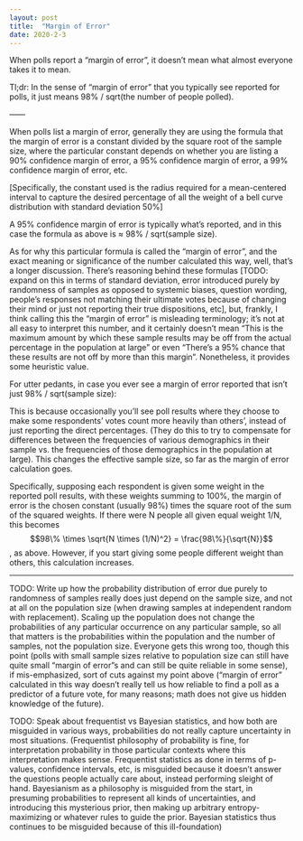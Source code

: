 ```yaml
---
layout: post
title:  "Margin of Error"
date: 2020-2-3
---
```

When polls report a “margin of error”, it doesn’t mean what almost everyone takes it to mean.

Tl;dr: In the sense of “margin of error” that you typically see reported for polls, it just means 98% / sqrt(the number of people polled).

——

When polls list a margin of error, generally they are using the formula that the margin of error is a constant divided by the square root of the sample size, where the particular constant depends on whether you are listing a 90% confidence margin of error, a 95% confidence margin of error, a 99% confidence margin of error, etc.

[Specifically, the constant used is the radius required for a mean-centered interval to capture the desired percentage of all the weight of a bell curve distribution with standard deviation 50%]

A 95% confidence margin of error is typically what’s reported, and in this case the formula as above is ≈ 98% / sqrt(sample size).

As for why this particular formula is called the “margin of error”, and the exact meaning or significance of the number calculated this way, well, that’s a longer discussion. There’s reasoning behind these formulas [TODO: expand on this in terms of standard deviation, error introduced purely by randomness of samples as opposed to systemic biases, question wording, people’s responses not matching their ultimate votes because of changing their mind or just not reporting their true dispositions, etc], but, frankly, I think calling this the “margin of error” is misleading terminology; it’s not at all easy to interpret this number, and it certainly doesn’t mean “This is the maximum amount by which these sample results may be off from the actual percentage in the population at large” or even “There’s a 95% chance that these results are not off by more than this margin”. Nonetheless, it provides some heuristic value.

For utter pedants, in case you ever see a margin of error reported that isn’t just 98% / sqrt(sample size):

This is because occasionally you’ll see poll results where they choose to make some respondents’ votes count more heavily than others’, instead of just reporting the direct percentages. (They do this to try to compensate for differences between the frequencies of various demographics in their sample vs. the frequencies of those demographics in the population at large). This changes the effective sample size, so far as the margin of error calculation goes.

Specifically, supposing each respondent is given some weight in the reported poll results, with these weights summing to 100%, the margin of error is the chosen constant (usually 98%) times the square root of the sum of the squared weights. If there were N people all given equal weight 1/N, this becomes $$98\% \times \sqrt{N \times (1/N)^2} = \frac{98\%}{\sqrt{N}}$$, as above. However, if you start giving some people different weight than others, this calculation increases.

***

TODO: Write up how the probability distribution of error due purely to randomness of samples really does just depend on the sample size, and not at all on the population size (when drawing samples at independent random with replacement). Scaling up the population does not change the probabilities of any particular occurrence on any particular sample, so all that matters is the probabilities within the population and the number of samples, not the population size. Everyone gets this wrong too, though this point (polls with small sample sizes relative to population size can still have quite small “margin of error”s and can still be quite reliable in some sense), if mis-emphasized, sort of cuts against my point above (“margin of error” calculated in this way doesn’t really tell us how reliable to find a poll as a predictor of a future vote, for many reasons; math does not give us hidden knowledge of the future).

TODO: Speak about frequentist vs Bayesian statistics, and how both are misguided in various ways, probabilities do not really capture uncertainty in most situations. (Frequentist philosophy of probability is fine, for interpretation probability in those particular contexts where this interpretation makes sense. Frequentist statistics as done in terms of p-values, confidence intervals, etc, is misguided because it doesn’t answer the questions people actually care about, instead performing sleight of hand. Bayesianism as a philosophy is misguided from the start, in presuming probabilities to represent all kinds of uncertainties, and introducing this mysterious prior, then making up arbitrary entropy-maximizing or whatever rules to guide the prior. Bayesian statistics thus continues to be misguided because of this ill-foundation)